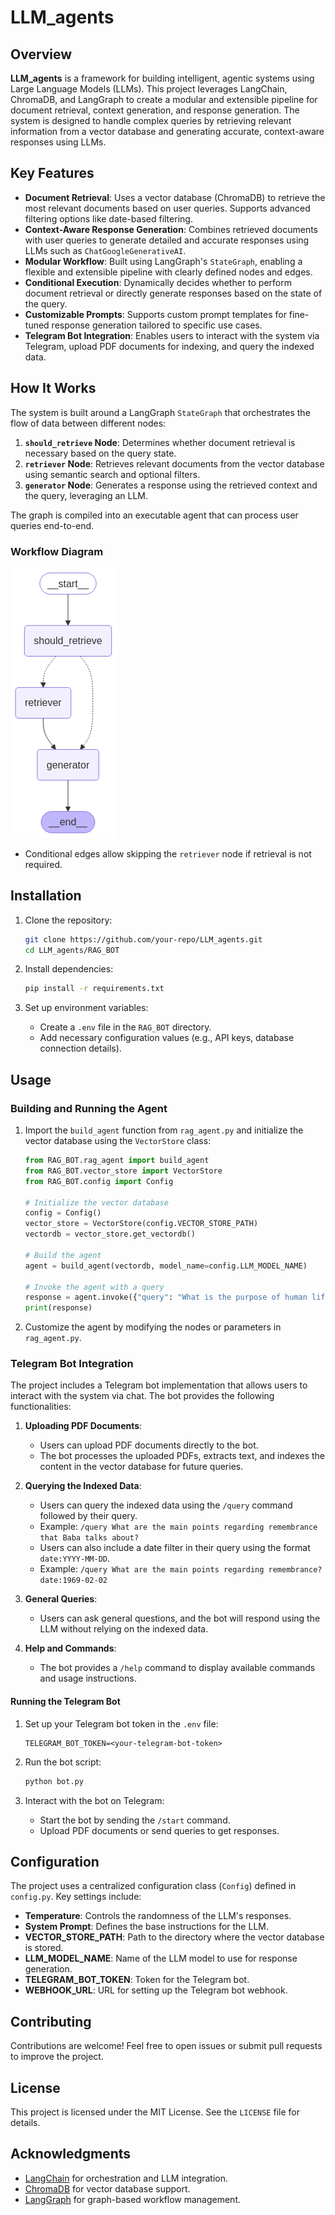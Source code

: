 # LLM_agents

## Overview

**LLM_agents** is a framework for building intelligent, agentic systems using Large Language Models (LLMs). This project leverages LangChain, ChromaDB, and LangGraph to create a modular and extensible pipeline for document retrieval, context generation, and response generation. The system is designed to handle complex queries by retrieving relevant information from a vector database and generating accurate, context-aware responses using LLMs.

## Key Features

- **Document Retrieval**: Uses a vector database (ChromaDB) to retrieve the most relevant documents based on user queries. Supports advanced filtering options like date-based filtering.
- **Context-Aware Response Generation**: Combines retrieved documents with user queries to generate detailed and accurate responses using LLMs such as `ChatGoogleGenerativeAI`.
- **Modular Workflow**: Built using LangGraph's `StateGraph`, enabling a flexible and extensible pipeline with clearly defined nodes and edges.
- **Conditional Execution**: Dynamically decides whether to perform document retrieval or directly generate responses based on the state of the query.
- **Customizable Prompts**: Supports custom prompt templates for fine-tuned response generation tailored to specific use cases.
- **Telegram Bot Integration**: Enables users to interact with the system via Telegram, upload PDF documents for indexing, and query the indexed data.

## How It Works

The system is built around a LangGraph `StateGraph` that orchestrates the flow of data between different nodes:

1. **`should_retrieve` Node**: Determines whether document retrieval is necessary based on the query state.
2. **`retriever` Node**: Retrieves relevant documents from the vector database using semantic search and optional filters.
3. **`generator` Node**: Generates a response using the retrieved context and the query, leveraging an LLM.

The graph is compiled into an executable agent that can process user queries end-to-end.

### Workflow Diagram

![Agent Workflow](uploads.png)

- Conditional edges allow skipping the `retriever` node if retrieval is not required.



## Installation

1. Clone the repository:
   ```bash
   git clone https://github.com/your-repo/LLM_agents.git
   cd LLM_agents/RAG_BOT
   ```

2. Install dependencies:
   ```bash
   pip install -r requirements.txt
   ```

3. Set up environment variables:
   - Create a `.env` file in the `RAG_BOT` directory.
   - Add necessary configuration values (e.g., API keys, database connection details).

## Usage

### Building and Running the Agent

1. Import the `build_agent` function from `rag_agent.py` and initialize the vector database using the `VectorStore` class:
   ```python
   from RAG_BOT.rag_agent import build_agent
   from RAG_BOT.vector_store import VectorStore
   from RAG_BOT.config import Config

   # Initialize the vector database
   config = Config()
   vector_store = VectorStore(config.VECTOR_STORE_PATH)
   vectordb = vector_store.get_vectordb()

   # Build the agent
   agent = build_agent(vectordb, model_name=config.LLM_MODEL_NAME)

   # Invoke the agent with a query
   response = agent.invoke({"query": "What is the purpose of human life?"})
   print(response)
   ```

2. Customize the agent by modifying the nodes or parameters in `rag_agent.py`.

### Telegram Bot Integration

The project includes a Telegram bot implementation that allows users to interact with the system via chat. The bot provides the following functionalities:

1. **Uploading PDF Documents**:
   - Users can upload PDF documents directly to the bot.
   - The bot processes the uploaded PDFs, extracts text, and indexes the content in the vector database for future queries.

2. **Querying the Indexed Data**:
   - Users can query the indexed data using the `/query` command followed by their query.
   - Example: `/query What are the main points regarding remembrance that Baba talks about?`
   - Users can also include a date filter in their query using the format `date:YYYY-MM-DD`.
   - Example: `/query What are the main points regarding remembrance? date:1969-02-02`

3. **General Queries**:
   - Users can ask general questions, and the bot will respond using the LLM without relying on the indexed data.

4. **Help and Commands**:
   - The bot provides a `/help` command to display available commands and usage instructions.

#### Running the Telegram Bot

1. Set up your Telegram bot token in the `.env` file:
   ```plaintext
   TELEGRAM_BOT_TOKEN=<your-telegram-bot-token>
   ```

2. Run the bot script:
   ```bash
   python bot.py
   ```

3. Interact with the bot on Telegram:
   - Start the bot by sending the `/start` command.
   - Upload PDF documents or send queries to get responses.

## Configuration

The project uses a centralized configuration class (`Config`) defined in `config.py`. Key settings include:
- **Temperature**: Controls the randomness of the LLM's responses.
- **System Prompt**: Defines the base instructions for the LLM.
- **VECTOR_STORE_PATH**: Path to the directory where the vector database is stored.
- **LLM_MODEL_NAME**: Name of the LLM model to use for response generation.
- **TELEGRAM_BOT_TOKEN**: Token for the Telegram bot.
- **WEBHOOK_URL**: URL for setting up the Telegram bot webhook.

## Contributing

Contributions are welcome! Feel free to open issues or submit pull requests to improve the project.

## License

This project is licensed under the MIT License. See the `LICENSE` file for details.

## Acknowledgments

- [LangChain](https://github.com/hwchase17/langchain) for orchestration and LLM integration.
- [ChromaDB](https://www.trychroma.com/) for vector database support.
- [LangGraph](https://github.com/langgraph/langgraph) for graph-based workflow management.


[def]: image.png